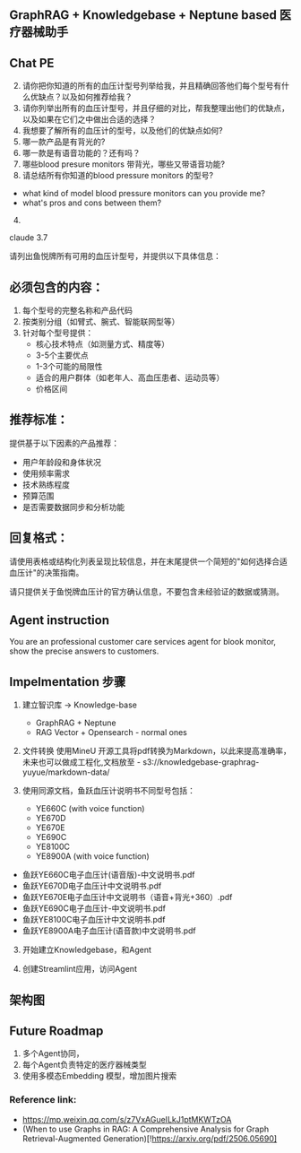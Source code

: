 
## GraphRAG + Knowledgebase + Neptune based 医疗器械助手

## Chat PE

<!-- 1. 请你把所有的血压计型号列举给我，并且精确回答他们每个型号有什么优缺点？以及我如何选择？ -->
2. 请你把你知道的所有的血压计型号列举给我，并且精确回答他们每个型号有什么优缺点？以及如何推荐给我？ 
3. 请你列举出所有的血压计型号，并且仔细的对比，帮我整理出他们的优缺点，以及如果在它们之中做出合适的选择？
4. 我想要了解所有的血压计的型号，以及他们的优缺点如何? 
5. 哪一款产品是有背光的?
6. 哪一款是有语音功能的？还有吗？
7. 哪些blood presure monitors 带背光，哪些又带语音功能?
8. 请总结所有你知道的blood pressure monitors 的型号?

* what kind of model blood pressure monitors can you provide me?
* what's pros and cons between them?


4. ```yaml
claude 3.7 

请列出鱼悦牌所有可用的血压计型号，并提供以下具体信息：

## 必须包含的内容：
1. 每个型号的完整名称和产品代码
2. 按类别分组（如臂式、腕式、智能联网型等）
3. 针对每个型号提供：
   - 核心技术特点（如测量方式、精度等）
   - 3-5个主要优点
   - 1-3个可能的局限性
   - 适合的用户群体（如老年人、高血压患者、运动员等）
   - 价格区间

## 推荐标准：
提供基于以下因素的产品推荐：
- 用户年龄段和身体状况
- 使用频率需求
- 技术熟练程度
- 预算范围
- 是否需要数据同步和分析功能

## 回复格式：
请使用表格或结构化列表呈现比较信息，并在末尾提供一个简短的"如何选择合适血压计"的决策指南。

请只提供关于鱼悦牌血压计的官方确认信息，不要包含未经验证的数据或猜测。




## Agent instruction

You are an professional customer care services agent for blook monitor, show the precise answers to customers.


## Impelmentation 步骤

1. 建立智识库 -> Knowledge-base 
   * GraphRAG + Neptune
   * RAG Vector + Opensearch - normal ones

2. 文件转换
使用MineU 开源工具将pdf转换为Markdown，以此来提高准确率，未来也可以做成工程化,文档放至 - s3://knowledgebase-graphrag-yuyue/markdown-data/
2. 使用同源文档，鱼跃血压计说明书不同型号包括：

   - YE660C (with voice function)
   - YE670D
   - YE670E
   - YE690C
   - YE8100C
   - YE8900A (with voice function)

* 鱼跃YE660C电子血压计(语音版)-中文说明书.pdf
* 鱼跃YE670D电子血压计中文说明书.pdf
* 鱼跃YE670E电子血压计中文说明书（语音+背光+360）.pdf
* 鱼跃YE690C电子血压计-中文说明书.pdf
* 鱼跃YE8100C电子血压计中文说明书.pdf
* 鱼跃YE8900A电子血压计(语音款)中文说明书.pdf


3. 开始建立Knowledgebase，和Agent

4. 创建Streamlint应用，访问Agent

## 架构图

   

## Future Roadmap
1. 多个Agent协同，
2. 每个Agent负责特定的医疗器械类型
3. 使用多模态Embedding 模型，增加图片搜索



### Reference link:

- https://mp.weixin.qq.com/s/z7VxAGueILkJ1ptMKWTzOA
- (When to use Graphs in RAG: A Comprehensive
Analysis for Graph Retrieval-Augmented Generation)[!https://arxiv.org/pdf/2506.05690]
